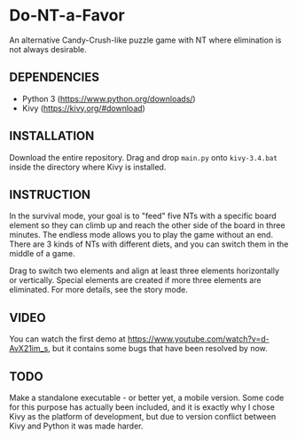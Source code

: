 # Do-NT-a-Favor
An alternative Candy-Crush-like puzzle game with NT where elimination is not always desirable.

## DEPENDENCIES
* Python 3 (https://www.python.org/downloads/)
* Kivy (https://kivy.org/#download)

## INSTALLATION
Download the entire repository. Drag and drop `main.py` onto `kivy-3.4.bat` inside the directory where Kivy is installed.

## INSTRUCTION
In the survival mode, your goal is to "feed" five NTs with a specific board element so they can climb up and reach the other side of the board in three minutes. The endless mode allows you to play the game without an end. There are 3 kinds of NTs with different diets, and you can switch them in the middle of a game.

Drag to switch two elements and align at least three elements horizontally or vertically. Special elements are created if more three elements are eliminated. For more details, see the story mode.

## VIDEO
You can watch the first demo at https://www.youtube.com/watch?v=d-AvX21im_s, but it contains some bugs that have been resolved by now.

## TODO
Make a standalone executable - or better yet, a mobile version. Some code for this purpose has actually been included, and it is exactly why I chose Kivy as the platform of development, but due to version conflict between Kivy and Python it was made harder.
